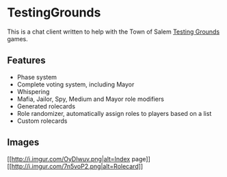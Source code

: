 # TestingGrounds
This is a chat client written to help with the Town of Salem [Testing Grounds](http://www.blankmediagames.com/phpbb/viewforum.php?f=50) games.

## Features

* Phase system
* Complete voting system, including Mayor
* Whispering
* Mafia, Jailor, Spy, Medium and Mayor role modifiers
* Generated rolecards
* Role randomizer, automatically assign roles to players based on a list
* Custom rolecards
## Images
[[http://i.imgur.com/OyDIwuv.png|alt=Index page]]
[[http://i.imgur.com/7n5voP2.png|alt=Rolecard]]
